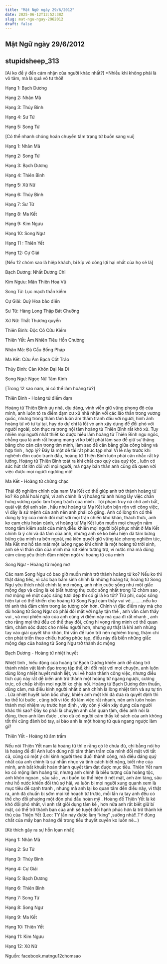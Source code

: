 ```yaml
---
title: "Mật Ngữ ngày 29/6/2012"
date: 2025-06-12T12:52:38Z
slug: mat-ngu-ngay-2962012
draft: false
---
```


## Mật Ngữ ngày 29/6/2012

## stupidsheep_313

[Ai ko để ý đến cảm nhận của người khác nhất?]
 *Nhiều khi không phải là vô tâm, mà là quá vô tư thôi!
 
 Hạng 1: Bạch Dương 
 
 Hạng 2: Nhân Mã 
 
 Hạng 3: Thủy Bình
 
 Hạng 4: Sư Tử 
 
 Hạng 5: Song Tử 
 
[Có thể nhanh chóng hoán chuyển tâm trạng từ buồn sang vui]
 
 Hạng 1: Nhân Mã 
 
 Hạng 2: Song Tử
 
 Hạng 3: Bạch Dương 
 
 Hạng 4: Thiên Bình 
 
 Hạng 5: Xử Nữ 
 
 Hạng 6: Thủy Bình
 
Hạng 7: Sư Tử
 
 Hạng 8: Ma Kết 
 
 Hạng 9: Kim Ngưu
 
 Hạng 10: Song Ngư
 
Hạng 11 : Thiên Yết
 
Hạng 12: Cự Giải
 
 [Nếu 12 chòm sao là hiệp khách, bí kíp võ công lợi hại nhất của họ sẽ là]

Bạch Dương: Nhất Dương Chỉ
 
 Kim Ngưu: Mãn Thiên Hoa Vũ
 
 Song Tử: Lục mạch thần kiếm
 
Cự Giải: Quỳ Hoa bảo điển
 
Sư Tử: Hàng Long Thập Bát Chưởng 
 
Xử Nữ: Thất Thương quyền 
 
Thiên Bình: Độc Cô Cửu Kiếm
 
Thiên Yết: Ảm Nhiên Tiêu Hồn Chưởng 
 
Nhân Mã: Đả Cẩu Bổng Pháp
 
Ma Kết: Cửu Âm Bạch Cốt Trảo
 
Thủy Bình: Càn Khôn Đại Na Di
 
Song Ngư: Ngọc Nữ Tâm Kinh
 
[Trong 12 sao nam, ai có thể làm hoàng tử?]
 
 Thiên Bình - Hoàng tử điềm đạm
 
Hoàng tử Thiên Bình ưu nhã, dịu dàng, vĩnh viễn giữ vững phong độ của mình, anh luôn tỏ ra điềm đạm cư xữ nhã nhặn với các lão thần trong vương quốc, nhưng trong thâm tâm luôn âm thầm tranh đấu với người, hình ảnh hoàng tử vô tư tự tại, hay do dự chỉ là lốt vỏ anh xây dựng để đối phó với người ngoài, còn thực ra trong nội tâm hoàng tử Thiên Bình rất khó xử. Tuy nhiên mọi người nhất thiết ko được hiểu lầm hoàng tử Thiên Bình ngu ngốc, chẳng qua là anh rất hoang mang vì ko biết phải làm sao để giữ sự thăng bằng cho cán cân trong tim mình, làm sao để cân bằng giữa công bằng và hợp tình , hợp lý? Đây là một đề tài rất phức tạp nha! Vì lẽ này trước khi nghênh đón cuộc tranh đấu, hoàng tử Thiên Bình luôn phải cân nhắc rất kỹ lưỡng. Hoàng tử Thiên Bình toát ra khí chất cao quý của quý tộc , luôn có sức hút rất lớn đối với mọi người, mà ngay bản thân anh cũng đã quen với việc được mọi người ngưỡng mộ!
 
Ma Kết - Hoàng tử chững chạc
 
Thái độ nghiêm chỉnh của nam Ma Kết có thể giúp anh trở thành hoàng tử ko? Ko phải hoài nghi, vì anh chính là vị hoàng tử anh hùng lấy việc chấn hưng vương quốc làm trọng trách của mình . Tội phạm truy nã chờ anh bắt, quái vật đợi anh săn , hầu như hoàng tử Ma Kết luôn bận rộn với công việc, vì đây là sứ mệnh của anh nên anh phải cố gắng. Anh có lòng tin có thể dùng lý trý của mình đối mặt với mọi trận chiến khó khăn, thách thức, anh ko cam chịu hoàn cảnh, vì hoàng tử Ma Kết luôn muốn mọi chuyện nằm trong tầm kiểm soát của mình,điều khiến mọi người bội phục nhất ở Ma Kết chính là ý chí và dã tâm của anh, nhưng anh sẽ ko biểu hiện dã tâm bừng bừng của mình ra bên ngoài, mà kiên quyết giữ vững tác phong nghiêm túc, Ma Kết mơ hồ tản mát một luồng ngạo khí chính là một hoàng tử trời sinh, anh sẽ vì thần dân của mình mà rút kiếm tương trợ, vì nước nhà mà dũng cảm cùng yêu thích đảm nhiệm ngôi vị hoàng tử của mình
 
 Song Ngư - Hoàng tử mộng mơ
 
Các nam Song Ngư có bao giờ muốn mình trở thành hoàng tử ko? Nếu ko thì thật đáng tiếc, vì các bạn bẩm sinh chính là những hoàng tử, hoàng tử Song Ngư yêu thích nhất chính là mơ mộng, anh nhìn cuộc sống như một giấc mộng đẹp và cũng là kẻ biết hưởng thụ cuộc sống nhất trong 12 chòm sao , mơ mộng về một cuộc sống tươi đẹp thì có gì là ko tốt? Trừ phi, cuộc sống hiện tại có thể khiến cho hoàng tử Song Ngư cảm thấy vui vẻ..........nếu ko thì anh thà đắm chìm trong ảo tưởng còn hơn. Chính vì đặc điểm này mà cho dù hoàng tử Song Ngư có phải đối mặt với ngày tận thế , anh vẫn cảm thấy vui , và mọi phiền não của anh cũng vì điểm này mà qua đi rất nhanh , anh cho rằng mọi thứ đều có thể thay đổi, cũng hi vọng rằng mình có thể quan tâm, chăm sóc được cho nhiều người hơn, nhưng sự thật là khi anh nhúng tay vào giải quyết khó khăn, thì vấn đề luôn trở nên nghiêm trọng, thậm chí còn phát triển theo chiều hướng phức tạp, điều này đã biến những giấc mộng đẹp của hoàng tử Song Ngư trở thành ác mộng
 
Bạch Dương - Hoàng tử nhiệt huyết
 
Nhiệt tình , hiếu động của hoàng tử Bạch Dương khiến anh dễ dàng trở thành nhân vật lãnh đạo trong tập thể,khi đối mặt với mọi chuyện, anh luôn dùng lòng nhiệt huyết mãnh liệt, vui vẻ hoàn thành công việc, nhưng điều tích cực này rất dễ biến anh trở thành một hoàng tử ngang ngược, cương trực, cố chấp khiến mọi người ko chịu nổi. Hoàng tử Bạch Dương đơn thuần, dũng cảm, mà điều kinh người nhất ở anh chính là lòng nhiệt tình và sự tự tin . Lửa nhiệt huyết luôn bốc cháy, khiến anh một khi đã đưa ra quyết định thì ko thể lùi bước , cũng bởi vì tốc  độ làm việc rất nhanh, nên anh luôn hoàn thành mọi nhiệm vụ trước hạn định , vậy còn ý kiến xây dụng của người khác thì sao? Đây ko phải là chuyện anh cần quan tâm, điều anh nói là đúng, theo anh làm được , cho dù có người cảm thấy kế sách của anh không tốt thì cũng đành bó tay, ai bảo anh là một hoàng tử quá ngang ngược làm gì?
 
 Thiên Yết - Hoàng tử âm trầm
 
 Nếu nói Thiên Yết nam là hoàng tử thì e rằng có lẽ chưa đủ, chi bằng nói họ là hoàng đế đi! Anh luôn dùng nội tâm thâm trầm của mình đối mặt với tất cả, cũng có một ý chí kinh người theo đuổi thành công, mà điều đáng quý nhất của anh chính là sự nhẫn nhục và tính cách biết nặng, biết nhẹ của mình, anh bất khuất hoàn thành quyết tâm đạt được mục tiêu. Thiên Yết nam ko có mộng làm hoàng tử, nhưng anh chính là biểu tượng của hoàng tộc, anh khôn ngoan , sâu sắc , vui buồn ko thể hiện ở nét mặt, anh âm tàng, sâu như hồ nước khiến đối thủ sợ hãi, và luôn bị mọi người xung quanh xem là mục tiêu để cạnh tranh , nhưng mà anh lại ko quan tâm đến điều này, vì thật ra, anh đã chuẩn bị sớm mọi kế hoạch từ trước, mỗi lần ra tay anh đều có thể cho đối phương một đòn phủ đầu hoàn mỹ . Hoàng đế Thiên Yết là kẻ khó đối phó nhất, vì anh rất giỏi dụng tâm kế , hơn nữa anh rất biết giữ bí mật, có thể trở thành bạn của anh sẽ tuyệt đối hạnh phúc hơn là trở thành kẻ thù của Thiên Yết (Leo: TY lần này được làm “king” ,sướng nhá!!.TY đúng chất của mấy bạn hoàng đế trong tiểu thuyết xuyên ko luôn nè…)
 
[Kẻ thích gây ra sự hỗn lọan nhất]

Hạng 1: Nhân Mã
 
 Hạng 2: Sư Tử
 
 Hạng 3: Thủy Bình
 
 Hạng 4: Cự Giải
 
 Hạng 5: Bạch Dương
 
 Hạng 6: Thiên Bình
 
 Hạng 7: Song Tử
 
Hạng 8: Song Ngư
 
 Hạng 9: Ma Kết
 
 Hạng 10: Thiên Yết
 
 Hạng 11: Kim Ngưu
 
 Hạng 12: Xử Nữ
 
Nguồn: facebook.matngu12chomsao